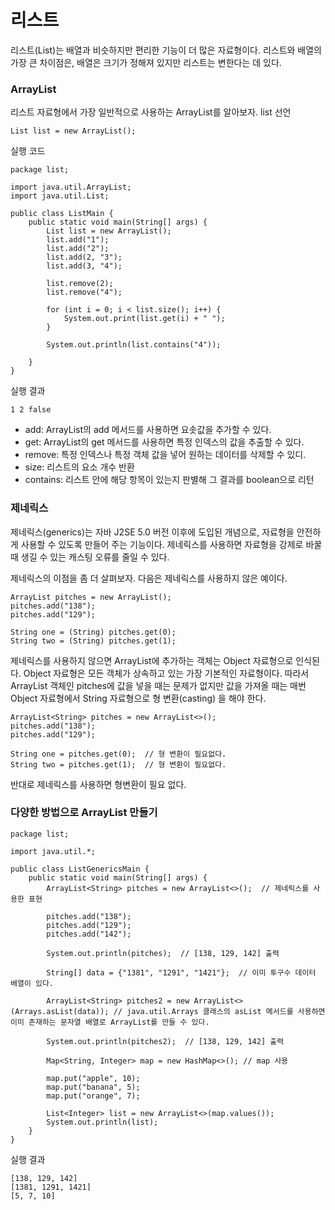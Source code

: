 # 리스트
리스트(List)는 배열과 비슷하지만 편리한 기능이 더 많은 자료형이다. 리스트와 배열의 가장 큰 차이점은, 배열은 크기가 정해져 있지만 리스트는 변한다는 데 있다.

### ArrayList
리스트 자료형에서 가장 일반적으로 사용하는 ArrayList를 알아보자.
list 선언
```
List list = new ArrayList();
```
실행 코드
```
package list;

import java.util.ArrayList;
import java.util.List;

public class ListMain {
    public static void main(String[] args) {
        List list = new ArrayList();
        list.add("1");
        list.add("2");
        list.add(2, "3");
        list.add(3, "4");

        list.remove(2);
        list.remove("4");

        for (int i = 0; i < list.size(); i++) {
            System.out.print(list.get(i) + " ");
        }

        System.out.println(list.contains("4"));

    }
}
```
실행 결과
```
1 2 false
```
- add: ArrayList의 add 메서드를 사용하면 요솟값을 추가할 수 있다.
- get: ArrayList의 get 메서드를 사용하면 특정 인덱스의 값을 추출할 수 있다.
- remove: 특정 인덱스나 특정 객체 값을 넣어 원하는 데이터를 삭제할 수 있디.
- size: 리스트의 요소 개수 반환
- contains: 리스트 안에 해당 항목이 있는지 판별해 그 결과를 boolean으로 리턴

### 제네릭스
제네릭스(generics)는 자바 J2SE 5.0 버전 이후에 도입된 개념으로, 자료형을 안전하게 사용할 수 있도록 만들어 주는 기능이다. 제네릭스를 사용하면 자료형을 강제로 바꿀 때 생길 수 있는 캐스팅 오류를 줄일 수 있다.

제네릭스의 이점을 좀 더 살펴보자. 다음은 제네릭스를 사용하지 않은 예이다.
```
ArrayList pitches = new ArrayList();
pitches.add("138");
pitches.add("129");

String one = (String) pitches.get(0);
String two = (String) pitches.get(1);
```
제네릭스를 사용하지 않으면 ArrayList에 추가하는 객체는 Object 자료형으로 인식된다. Object 자료형은 모든 객체가 상속하고 있는 가장 기본적인 자료형이다. 따라서 ArrayList 객체인 pitches에 값을 넣을 때는 문제가 없지만 값을 가져올 때는 매번 Object 자료형에서 String 자료형으로 형 변환(casting) 을 해야 한다.

```
ArrayList<String> pitches = new ArrayList<>();
pitches.add("138");
pitches.add("129");

String one = pitches.get(0);  // 형 변환이 필요없다.
String two = pitches.get(1);  // 형 변환이 필요없다.
```
반대로 제네릭스를 사용하면 형변환이 필요 없다.

### 다양한 방법으로 ArrayList 만들기

```
package list;

import java.util.*;

public class ListGenericsMain {
    public static void main(String[] args) {
        ArrayList<String> pitches = new ArrayList<>();  // 제네릭스를 사용한 표현

        pitches.add("138");
        pitches.add("129");
        pitches.add("142");

        System.out.println(pitches);  // [138, 129, 142] 출력

        String[] data = {"1381", "1291", "1421"};  // 이미 투구수 데이터 배열이 있다.

        ArrayList<String> pitches2 = new ArrayList<>(Arrays.asList(data)); // java.util.Arrays 클래스의 asList 메서드를 사용하면 이미 존재하는 문자열 배열로 ArrayList를 만들 수 있다.

        System.out.println(pitches2);  // [138, 129, 142] 출력

        Map<String, Integer> map = new HashMap<>(); // map 사용

        map.put("apple", 10);
        map.put("banana", 5);
        map.put("orange", 7);

        List<Integer> list = new ArrayList<>(map.values());
        System.out.println(list);
    }
}
```
실행 결과
```
[138, 129, 142]
[1381, 1291, 1421]
[5, 7, 10]
```

